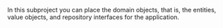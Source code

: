 In this subproject you can place the domain objects, that is, the entities,
value objects, and repository interfaces for the application.


